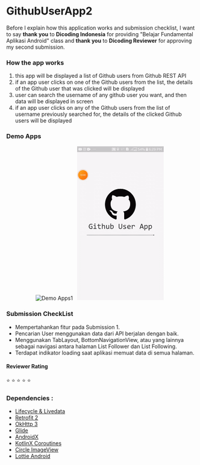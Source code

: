 # GithubUserApp2
Before I explain how this application works and submission checklist, I want to say **thank you** to **Dicoding Indonesia** for providing "Belajar Fundamental Aplikasi Android" class and **thank you** to **Dicoding Reviewer** for approving my second submission.
### How the app works
1. this app will be displayed a list of Github users from Github REST API
2. if an app user clicks on one of the Github users from the list, the details of the Github user that was clicked will be displayed
3. user can search the username of any github user you want, and then data will be displayed in screen
4. if an app user clicks on any of the Github users from the list of username previously searched for, the details of the clicked Github users will be displayed
### Demo Apps
<p align="center">
    <img src="demo apps/main.gif"
        alt="Demo Apps1"    
        style="margin-right: 8px;"    
        width="230" />
    <img src="demo apps/search.gif"
        alt="Demo Apps2"    
        style="margin-right: 8px;"    
        width="230" />
</p>

### Submission CheckList
- Mempertahankan fitur pada Submission 1.
- Pencarian User menggunakan data dari API berjalan dengan baik.
- Menggunakan TabLayout, BottomNavigationView, atau yang lainnya sebagai navigasi antara halaman List Follower dan List Following.
- Terdapat indikator loading saat aplikasi memuat data di semua halaman.
#### Reviewer Rating 
:star: :star: :star: :star: :star:
### Dependencies :
- [Lifecycle & Livedata](https://developer.android.com/jetpack/androidx/releases/lifecycle)
- [Retrofit 2](https://square.github.io/retrofit/)    
- [OkHttp 3](https://square.github.io/okhttp/)    
- [Glide](https://github.com/bumptech/glide)    
- [AndroidX](https://mvnrepository.com/artifact/androidx)
- [KotlinX Coroutines](https://developer.android.com/kotlin/coroutines)
- [Circle ImageView](https://github.com/hdodenhof/CircleImageView)
- [Lottie Android](https://github.com/airbnb/lottie-android)

